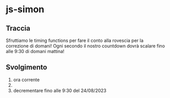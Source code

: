 # js-simon

## Traccia
Sfruttiamo le timing functions per fare il conto alla rovescia per la correzione di domani!
Ogni secondo il nostro countdown dovrà scalare fino alle 9:30 di domani mattina!

## Svolgimento

1. ora corrente
2. 
2. decrementare fino alle 9:30 del 24/08/2023